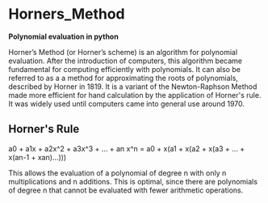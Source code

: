 # Horners_Method
**Polynomial evaluation in python** 

Horner’s Method (or Horner’s scheme) is an algorithm for polynomial evaluation. 
After the introduction of computers, this algorithm became fundamental for computing efficiently with polynomials. 
It can also be referred to as a a method for approximating the roots of polynomials, described by Horner in 1819. 
It is a variant of the Newton-Raphson Method made more efficient for hand calculation by the application of Horner's rule. 
It was widely used until computers came into general use around 1970.

## Horner's Rule
a0 + a1x + a2x^2 + a3x^3 + … + an x^n =
a0 + x(a1 + x(a2 + x(a3 + … + x(an-1 + xan)…))) 

This allows the evaluation of a polynomial of degree n with only n multiplications and n additions. 
This is optimal, since there are polynomials of degree n that cannot be evaluated with fewer arithmetic operations. 

